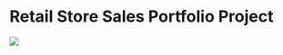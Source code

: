# Retail Store Sales Portfolio Project

![](https://images.pexels.com/photos/264636/pexels-photo-264636.jpeg)
